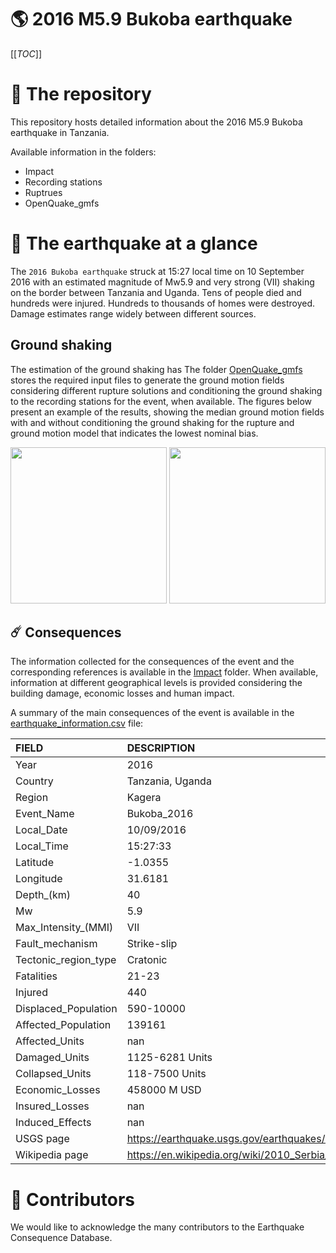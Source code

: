 # 🌎 2016 M5.9 Bukoba earthquake
[[_TOC_]]

# 📂 The repository  

This repository hosts detailed information about the 2016 M5.9 Bukoba earthquake in Tanzania.

Available information in the folders:

- Impact
- Recording stations
- Ruptrues
- OpenQuake_gmfs 


# 🚀 The earthquake at a glance 
The `2016 Bukoba earthquake` struck at 15:27 local time on 10 September 2016 with an estimated magnitude of Mw5.9 and very strong (VII) shaking on the border between Tanzania and Uganda. Tens of people died and hundreds were injured. Hundreds to thousands of homes were destroyed. Damage estimates range widely between different sources.

## Ground shaking

The estimation of the ground shaking has The folder [OpenQuake_gmfs](./OpenQuake_gmfs/) stores the required input files to generate the ground motion fields considering different rupture solutions and conditioning the ground shaking to the recording stations for the event, when available. The figures below present an example of the results, showing the median ground motion fields with and without conditioning the ground shaking for the rupture and ground motion model that indicates the lowest nominal bias.

<img src="./OpenQuake_gmfs/median_gmf_stations_none.png" height="250">
<img src="./OpenQuake_gmfs/median_gmf_stations_all.png" height="250">

## ☄️ Consequences

The information collected for the consequences of the event and the corresponding references is available in the [Impact](./Impact) folder. When available, information at different geographical levels is provided considering the building damage, economic losses and human impact.

A summary of the main consequences of the event is available in the [earthquake_information.csv](./earthquake_information.csv) file:

| FIELD                | DESCRIPTION                                                            |
|:---------------------|:-----------------------------------------------------------------------|
| Year                 | 2016                                                                   |
| Country              | Tanzania, Uganda                                                       |
| Region               | Kagera                                                                 |
| Event_Name           | Bukoba_2016                                                            |
| Local_Date           | 10/09/2016                                                             |
| Local_Time           | 15:27:33                                                               |
| Latitude             | -1.0355                                                                |
| Longitude            | 31.6181                                                                |
| Depth_(km)           | 40                                                                     |
| Mw                   | 5.9                                                                    |
| Max_Intensity_(MMI)  | VII                                                                    |
| Fault_mechanism      | Strike-slip                                                            |
| Tectonic_region_type | Cratonic                                                               |
| Fatalities           | 21-23                                                                  |
| Injured              | 440                                                                    |
| Displaced_Population | 590-10000                                                              |
| Affected_Population  | 139161                                                                 |
| Affected_Units       | nan                                                                    |
| Damaged_Units        | 1125-6281 Units                                                        |
| Collapsed_Units      | 118-7500 Units                                                         |
| Economic_Losses      | 458000 M USD                                                           |
| Insured_Losses       | nan                                                                    |
| Induced_Effects      | nan                                                                    |
| USGS page            | https://earthquake.usgs.gov/earthquakes/eventpage/us10006nkx/executive |
| Wikipedia page       | https://en.wikipedia.org/wiki/2010_Serbia_earthquake                   |


# 🌟 Contributors 

We would like to acknowledge the many contributors to the Earthquake Consequence Database.
